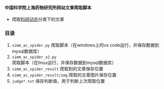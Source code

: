 #### 中国科学院上海药物研究所网站文章爬取脚本
- 爬取[科研动态](http://www.simm.ac.cn/xwzx/kydt/index.html)分类下的文章


### 目录
1. `simm_ac_spider.py` 爬取脚本（在windows上的vs code运行，并保存数据到mysql数据库）
2. `simm_ac_spider_v2.py` 爬取脚本（在linux运行，并保存数据到mysql数据库）
3. `simm_ac_spider_result` 爬取到的文章保存位置
4. `simm_ac_spider_result/img` 爬取的文章图片保存位置
5. `judge*.txt` 保存判断值，用于判断上次爬取位置
